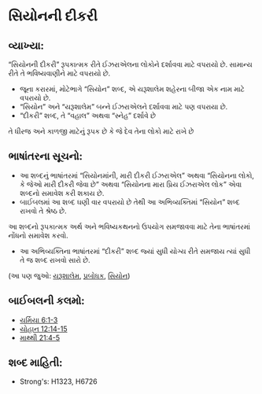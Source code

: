 # સિયોનની દીકરી 

## વ્યાખ્યા: 

“સિયોનની દીકરી” રૂપકાત્મક રીતે ઈઝરાએલના લોકોને દર્શાવવા માટે વપરાયો છે.
સામાન્ય રીતે તે ભવિષ્યવાણીને માટે વપરાયો છે.

* જૂના કરારમાં, મોટેભાગે “સિયોન” શબ્દ, એ યરૂશાલેમ શહેરના બીજા એક નામ માટે વપરાયો છે.
* “સિયોન” અને “યરૂશાલેમ” બન્ને ઈઝરાએલને દર્શાવવા માટે પણ વપરાયા છે.
* “દીકરી” શબ્દ, તે “વહાલ” અથવા “સ્નેહ” દર્શાવે છે

તે ધીરજ અને કાળજી માટેનું રૂપક છે કે જે દેવ તેના લોકો માટે રાખે છે

## ભાષાંતરના સૂચનો: 

* આ શબ્દનું ભાષાંતરમાં “સિયોનમાંની, મારી દીકરી ઈઝરાએલ” અથવા “સિયોનના લોકો, કે જેઓ મારી દીકરી જેવા છે” અથવા “સિયોનના મારા પ્રિય ઈઝરાએલ લોક” એવા શબ્દનો સમાવેશ કરી શકાય છે.
* બાઈબલમાં આ શબ્દ ઘણી વાર વપરાયો છે તેથી આ અભિવ્યક્તિમાં “સિયોન” શબ્દ રાખવો તે શ્રેષ્ઠ છે.

આ શબ્દનો રૂપકાત્મક અર્થ અને ભવિષ્યકથનનો ઉપયોગ સમજાવવા માટે તેના ભાષાંતરમાં નોંધનો સમાવેશ કરવો.

* આ અભિવ્યક્તિના ભાષાંતરમાં “દીકરી” શબ્દ જ્યાં સુધી યોગ્ય રીતે સમજાય ત્યાં સુધી તે જ શબ્દ રાખવો સારો છે.

(આ પણ જુઓ: [યરૂશાલેમ](../names/jerusalem.md), [પ્રબોધક](../kt/prophet.md), [સિયોન](../kt/zion.md))

## બાઈબલની કલમો: 

* [યર્મિયા 6:1-3](rc://gu/tn/help/jer/06/01)
* [યોહાન 12:14-15](rc://gu/tn/help/jhn/12/14)
* [માથ્થી 21:4-5](rc://gu/tn/help/mat/21/04)

## શબ્દ માહિતી: 

* Strong's: H1323, H6726
